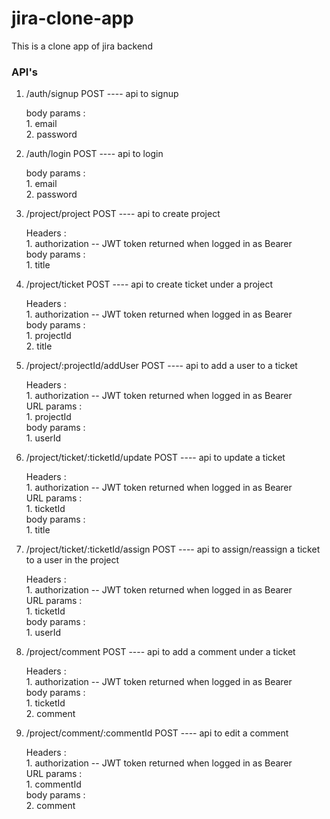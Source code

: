 # jira-clone-app
This is a clone app of jira backend


### API's

1.  /auth/signup POST  ---- api to signup
    
    body params : 
         <br>1. email
         <br>2. password
		 

2.  /auth/login POST  ---- api to login
    
    body params : 
         <br>1. email
         <br>2. password
		 
		 
3.  /project/project  POST ---- api to create project
    
	Headers : 
			<br>1. authorization -- JWT token returned when logged in as Bearer 
   <br> body params : 
         <br>1. title
		 
		 
4.  /project/ticket  POST ---- api to create ticket under a project
    
	Headers : 
			<br>1. authorization -- JWT token returned when logged in as Bearer 
   <br> body params : 
         <br>1. projectId
		 <br>2. title
		 
5.  /project/:projectId/addUser  POST ---- api to add a user to a ticket 
    
	Headers : 
			<br>1. authorization -- JWT token returned when logged in as Bearer 
	<br> URL params : 
	<br>1. projectId
   <br> body params : 
         <br>1. userId
		 
		 
6. /project/ticket/:ticketId/update POST ---- api to update a ticket 

	Headers : 
			<br>1. authorization -- JWT token returned when logged in as Bearer 
	<br> URL params : 
	<br>1. ticketId
   <br> body params : 
         <br>1. title
		 
		 
7. /project/ticket/:ticketId/assign POST ---- api to assign/reassign a ticket to a user in the project

	Headers : 
			<br>1. authorization -- JWT token returned when logged in as Bearer 
	<br> URL params : 
	<br>1. ticketId
   <br> body params : 
         <br>1. userId
		 
		 
8. /project/comment POST ---- api to add a comment under a ticket

	Headers : 
			<br>1. authorization -- JWT token returned when logged in as Bearer 
   <br> body params : 
		 <br>1. ticketId
		 <br>2. comment
		 
9. /project/comment/:commentId POST ---- api to edit a comment

	Headers : 
			<br>1. authorization -- JWT token returned when logged in as Bearer 
	<br> URL params : 
	<br>1. commentId
   <br> body params : 
		 <br>2. comment
		 
		 
		 
		 
		 
		 
		 
		 
		 
